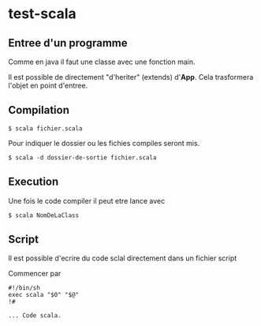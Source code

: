 test-scala
==========


Entree d'un programme
---------------------

Comme en java il faut une classe avec une fonction main.

Il est possible de directement "d'heriter" (extends) d'**App**. Cela trasformera l'objet en point d'entree.


Compilation
-----------

    $ scala fichier.scala

Pour indiquer le dossier ou les fichies compiles seront mis.

    $ scala -d dossier-de-sortie fichier.scala


Execution
---------

Une fois le code compiler il peut etre lance avec 

    $ scala NomDeLaClass

Script
------

Il est possible d'ecrire du code sclal directement dans un fichier script

Commencer par 

    #!/bin/sh
    exec scala "$0" "$@"
    !#

    ... Code scala.




